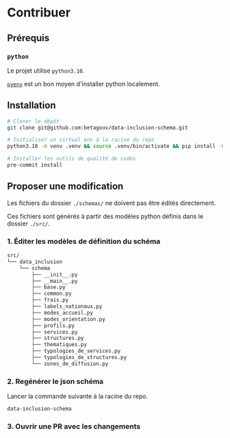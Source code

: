# Contribuer

## Prérequis

### `python`

Le projet utilise `python3.10`.

[`pyenv`](https://github.com/pyenv/pyenv-installer) est un bon moyen d'installer python localement.

## Installation

```bash
# Cloner le dépôt
git clone git@github.com:betagouv/data-inclusion-schema.git

# Initialiser un virtual env à la racine du repo
python3.10 -m venv .venv && source .venv/bin/activate && pip install -U pip setuptools wheel && pip install -e .[dev]

# Installer les outils de qualité de codes
pre-commit install
```

## Proposer une modification

Les fichiers du dossier `./schemas/` ne doivent pas être édités directement.

Ces fichiers sont générés à partir des modèles python définis dans le dossier `./src/`.


### 1. Éditer les modèles de définition du schéma


```bash
src/
└── data_inclusion
    └── schema
        ├── __init__.py
        ├── __main__.py
        ├── base.py
        ├── common.py
        ├── frais.py
        ├── labels_nationaux.py
        ├── modes_accueil.py
        ├── modes_orientation.py
        ├── profils.py
        ├── services.py
        ├── structures.py
        ├── thematiques.py
        ├── typologies_de_services.py
        ├── typologies_de_structures.py
        └── zones_de_diffusion.py
```

### 2. Regénérer le json schéma

Lancer la commande suivante à la racine du repo.

```bash
data-inclusion-schema
```

### 3. Ouvrir une PR avec les changements
